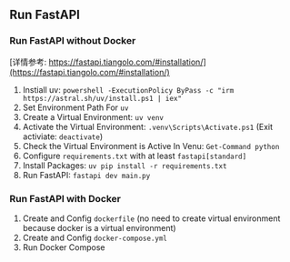 ## Run FastAPI

### Run FastAPI without Docker

[详情参考: https://fastapi.tiangolo.com/#installation/](https://fastapi.tiangolo.com/#installation/)

1. Instiall uv: `powershell -ExecutionPolicy ByPass -c "irm https://astral.sh/uv/install.ps1 | iex"`
2. Set Environment Path For `uv`
3. Create a Virtual Environment: `uv venv`
4. Activate the Virtual Environment: `.venv\Scripts\Activate.ps1` (Exit activiate: `deactivate`)
5. Check the Virtual Environment is Active In Venu: `Get-Command python`
6. Configure `requirements.txt` with at least `fastapi[standard]`
7. Install Packages: `uv pip install -r requirements.txt`
8. Run FastAPI: `fastapi dev main.py`

### Run FastAPI with Docker

1. Create and Config `dockerfile` (no need to create virtual environment because docker is a virtual environment)
2. Create and Config `docker-compose.yml`
3. Run Docker Compose
